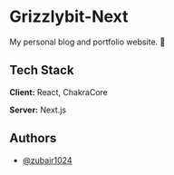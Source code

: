 # Grizzlybit-Next

My personal blog and portfolio website. 🐻

## Tech Stack

**Client:** React, ChakraCore

**Server:** Next.js

## Authors

- [@zubair1024](https://www.github.com/zubair1024)
